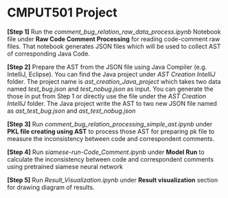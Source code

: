 # CMPUT501 Project 

**[Step 1]** Run the _comment_bug_relation_raw_data_process.ipynb_ Notebook file under **Raw Code Comment Processing**  for reading code-comment raw files. That notebook generates JSON files which will be used to collect AST of corresponding Java Code.



**[Step 2]** Prepare the AST from the JSON file using Java Compiler (e.g. IntelliJ, Eclipse). You can find the Java project under _AST Creation IntelliJ_ folder. The project name is _ast_creation_Java_project_ which takes two data named _test_bug.json_ and _test_nobug.json_ as input. You can generate the those in put from Step 1 or directly use the file under the  _AST Creation IntelliJ_ folder. The Java project write the AST to two new JSON file named as _ast_test_bug.json_ and _ast_test_nobug.json_

**[Step 3]** Run _comment_bug_relation_processing_simple_ast.ipynb_ under **PKL file creating using AST** to process those AST for preparing pk file to measure the inconsistency between code and correspondent comments.

**[Step 4]** Run _siamese-run-Code_Comment.ipynb_ under **Model Run** to calculate the inconsistency between code and correspondent comments using pretrained siamese neural network

**[Step 5]** Run _Result_Visualization.ipynb_ under **Result visualization** section for drawing diagram of results.  

